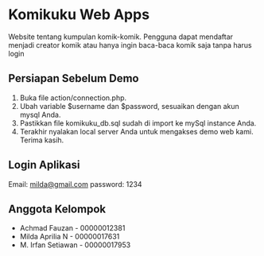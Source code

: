 # Komikuku Web Apps
Website tentang kumpulan komik-komik. Pengguna dapat mendaftar menjadi creator komik atau hanya ingin baca-baca komik saja tanpa harus login

## Persiapan Sebelum Demo
1. Buka file action/connection.php.
2. Ubah variable $username dan $password, sesuaikan dengan akun mysql Anda.
3. Pastikkan file komikuku_db.sql sudah di import ke mySql instance Anda.
4. Terakhir nyalakan local server Anda untuk mengakses demo web kami. Terima kasih.

## Login Aplikasi
Email: milda@gmail.com
password: 1234

## Anggota Kelompok
* Achmad Fauzan - 00000012381
* Milda Aprilia N - 00000017631
* M. Irfan Setiawan - 00000017953